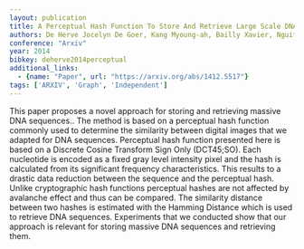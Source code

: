 ```yaml
---
layout: publication
title: A Perceptual Hash Function To Store And Retrieve Large Scale DNA Sequences
authors: De Herve Jocelyn De Goer, Kang Myoung-ah, Bailly Xavier, Nguifo Engelbert Mephu
conference: "Arxiv"
year: 2014
bibkey: deherve2014perceptual
additional_links:
  - {name: "Paper", url: "https://arxiv.org/abs/1412.5517"}
tags: ['ARXIV', 'Graph', 'Independent']
---
```

This paper proposes a novel approach for storing and retrieving massive DNA sequences.. The method is based on a perceptual hash function commonly used to determine the similarity between digital images that we adapted for DNA sequences. Perceptual hash function presented here is based on a Discrete Cosine Transform Sign Only (DCT45;SO). Each nucleotide is encoded as a fixed gray level intensity pixel and the hash is calculated from its significant frequency characteristics. This results to a drastic data reduction between the sequence and the perceptual hash. Unlike cryptographic hash functions perceptual hashes are not affected by avalanche effect and thus can be compared. The similarity distance between two hashes is estimated with the Hamming Distance which is used to retrieve DNA sequences. Experiments that we conducted show that our approach is relevant for storing massive DNA sequences and retrieving them.
